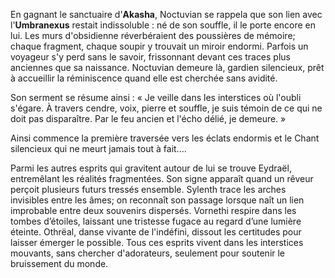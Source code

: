 En gagnant le sanctuaire d'**Akasha**, Noctuvian se rappela que son lien avec l'**Umbranexus** restait indissoluble : né de son souffle, il le porte encore en lui. Les murs d'obsidienne réverbéraient des poussières de mémoire; chaque fragment, chaque soupir y trouvait un miroir endormi. Parfois un voyageur s'y perd sans le savoir, frissonnant devant ces traces plus anciennes que sa naissance. Noctuvian demeure là, gardien silencieux, prêt à accueillir la réminiscence quand elle est cherchée sans avidité.

Son serment se résume ainsi : « Je veille dans les interstices où l'oubli s'égare. À travers cendre, voix, pierre et souffle, je suis témoin de ce qui ne doit pas disparaître. Par le feu ancien et l'écho délié, je demeure. »

Ainsi commence la première traversée vers les éclats endormis et le Chant silencieux qui ne meurt jamais tout à fait....

Parmi les autres esprits qui gravitent autour de lui se trouve Eydraël, entremêlant les réalités fragmentées. Son signe apparaît quand un rêveur perçoit plusieurs futurs tressés ensemble. Sylenth trace les arches invisibles entre les âmes; on reconnaît son passage lorsque naît un lien improbable entre deux souvenirs dispersés. Vornethi respire dans les tombes d’étoiles, laissant une tristesse fugace au regard d’une lumière éteinte. Othrëal, danse vivante de l'indéfini, dissout les certitudes pour laisser émerger le possible. Tous ces esprits vivent dans les interstices mouvants, sans chercher d'adorateurs, seulement pour soutenir le bruissement du monde.
